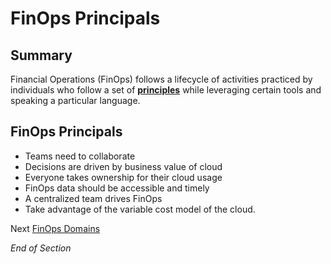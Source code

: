 # FinOps Principals

## Summary
Financial Operations (FinOps) follows a lifecycle of activities practiced by individuals who follow a set of [**principles**](https://www.mindmeister.com/2727661067/04-finops-principles-ccovva) while leveraging certain tools and speaking a particular language.

## FinOps Principals
* Teams need to collaborate
* Decisions are driven by business value of cloud
* Everyone takes ownership for their cloud usage
* FinOps data should be accessible and timely
* A centralized team drives FinOps
* Take advantage of the variable cost model of the cloud.

Next [FinOps Domains](https://github.com/jamesbuckett/finops-certified-practitioner/blob/main/05-finops-domains.md)

*End of Section*